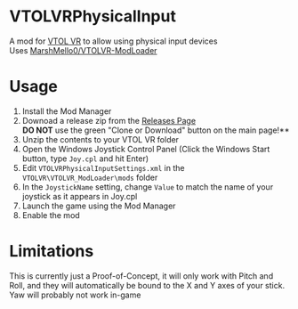 # VTOLVRPhysicalInput
A mod for [VTOL VR](https://store.steampowered.com/app/667970/VTOL_VR/) to allow using physical input devices  
Uses [MarshMello0/VTOLVR-ModLoader](https://github.com/MarshMello0/VTOLVR-ModLoader)  

# Usage
1. Install the Mod Manager
1. Downoad a release zip from the [Releases Page](https://github.com/evilC/VTOLVRPhysicalInput/releases)  
**DO NOT** use the green "Clone or Download" button on the main page!**
1. Unzip the contents to your VTOL VR folder
1. Open the Windows Joystick Control Panel (Click the Windows Start  button, type `Joy.cpl` and hit Enter)  
1. Edit `VTOLVRPhysicalInputSettings.xml` in the `VTOLVR\VTOLVR_ModLoader\mods` folder
1. In the `JoystickName` setting, change `Value` to match the name of your joystick as it appears in Joy.cpl
1. Launch the game using the Mod Manager
1. Enable the mod

# Limitations
This is currently just a Proof-of-Concept, it will only work with Pitch and Roll, and they will automatically be bound to the X and Y axes of your stick.  
Yaw will probably not work in-game
